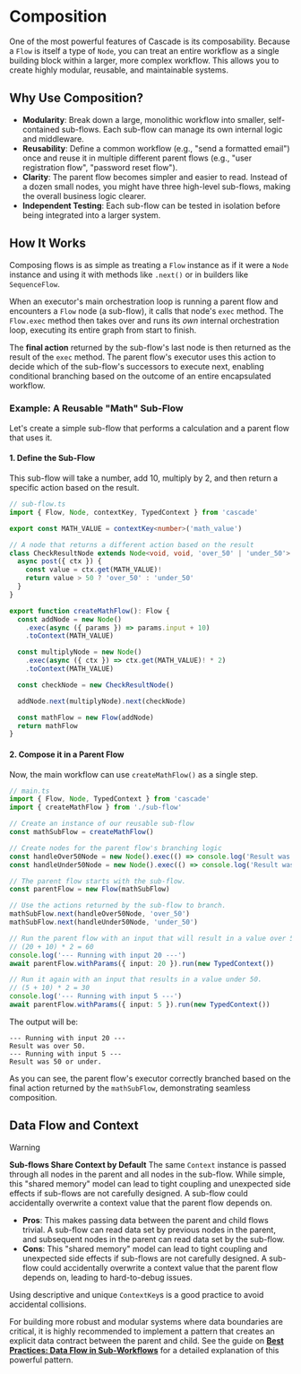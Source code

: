 # Composition

One of the most powerful features of Cascade is its composability. Because a `Flow` is itself a type of `Node`, you can treat an entire workflow as a single building block within a larger, more complex workflow. This allows you to create highly modular, reusable, and maintainable systems.

## Why Use Composition?

- **Modularity**: Break down a large, monolithic workflow into smaller, self-contained sub-flows. Each sub-flow can manage its own internal logic and middleware.
- **Reusability**: Define a common workflow (e.g., "send a formatted email") once and reuse it in multiple different parent flows (e.g., "user registration flow", "password reset flow").
- **Clarity**: The parent flow becomes simpler and easier to read. Instead of a dozen small nodes, you might have three high-level sub-flows, making the overall business logic clearer.
- **Independent Testing**: Each sub-flow can be tested in isolation before being integrated into a larger system.

## How It Works

Composing flows is as simple as treating a `Flow` instance as if it were a `Node` instance and using it with methods like `.next()` or in builders like `SequenceFlow`.

When an executor's main orchestration loop is running a parent flow and encounters a `Flow` node (a sub-flow), it calls that node's `exec` method. The `Flow.exec` method then takes over and runs its *own* internal orchestration loop, executing its entire graph from start to finish.

The **final action** returned by the sub-flow's last node is then returned as the result of the `exec` method. The parent flow's executor uses this action to decide which of the sub-flow's successors to execute next, enabling conditional branching based on the outcome of an entire encapsulated workflow.

### Example: A Reusable "Math" Sub-Flow

Let's create a simple sub-flow that performs a calculation and a parent flow that uses it.

#### 1. Define the Sub-Flow

This sub-flow will take a number, add 10, multiply by 2, and then return a specific action based on the result.

```typescript
// sub-flow.ts
import { Flow, Node, contextKey, TypedContext } from 'cascade'

export const MATH_VALUE = contextKey<number>('math_value')

// A node that returns a different action based on the result
class CheckResultNode extends Node<void, void, 'over_50' | 'under_50'> {
  async post({ ctx }) {
    const value = ctx.get(MATH_VALUE)!
    return value > 50 ? 'over_50' : 'under_50'
  }
}

export function createMathFlow(): Flow {
  const addNode = new Node()
    .exec(async ({ params }) => params.input + 10)
    .toContext(MATH_VALUE)

  const multiplyNode = new Node()
    .exec(async ({ ctx }) => ctx.get(MATH_VALUE)! * 2)
    .toContext(MATH_VALUE)

  const checkNode = new CheckResultNode()

  addNode.next(multiplyNode).next(checkNode)

  const mathFlow = new Flow(addNode)
  return mathFlow
}
```

#### 2. Compose it in a Parent Flow

Now, the main workflow can use `createMathFlow()` as a single step.

```typescript
// main.ts
import { Flow, Node, TypedContext } from 'cascade'
import { createMathFlow } from './sub-flow'

// Create an instance of our reusable sub-flow
const mathSubFlow = createMathFlow()

// Create nodes for the parent flow's branching logic
const handleOver50Node = new Node().exec(() => console.log('Result was over 50.'))
const handleUnder50Node = new Node().exec(() => console.log('Result was 50 or under.'))

// The parent flow starts with the sub-flow.
const parentFlow = new Flow(mathSubFlow)

// Use the actions returned by the sub-flow to branch.
mathSubFlow.next(handleOver50Node, 'over_50')
mathSubFlow.next(handleUnder50Node, 'under_50')

// Run the parent flow with an input that will result in a value over 50.
// (20 + 10) * 2 = 60
console.log('--- Running with input 20 ---')
await parentFlow.withParams({ input: 20 }).run(new TypedContext())

// Run it again with an input that results in a value under 50.
// (5 + 10) * 2 = 30
console.log('--- Running with input 5 ---')
await parentFlow.withParams({ input: 5 }).run(new TypedContext())
```

The output will be:

```
--- Running with input 20 ---
Result was over 50.
--- Running with input 5 ---
Result was 50 or under.
```

As you can see, the parent flow's executor correctly branched based on the final action returned by the `mathSubFlow`, demonstrating seamless composition.

## Data Flow and Context

> [!WARNING]
> **Sub-flows Share Context by Default**
> The same `Context` instance is passed through all nodes in the parent and all nodes in the sub-flow. While simple, this "shared memory" model can lead to tight coupling and unexpected side effects if sub-flows are not carefully designed. A sub-flow could accidentally overwrite a context value that the parent flow depends on.

- **Pros**: This makes passing data between the parent and child flows trivial. A sub-flow can read data set by previous nodes in the parent, and subsequent nodes in the parent can read data set by the sub-flow.
- **Cons**: This "shared memory" model can lead to tight coupling and unexpected side effects if sub-flows are not carefully designed. A sub-flow could accidentally overwrite a context value that the parent flow depends on, leading to hard-to-debug issues.

Using descriptive and unique `ContextKey`s is a good practice to avoid accidental collisions.

For building more robust and modular systems where data boundaries are critical, it is highly recommended to implement a pattern that creates an explicit data contract between the parent and child. See the guide on **[Best Practices: Data Flow in Sub-Workflows](../best-practices/sub-workflow-data.md)** for a detailed explanation of this powerful pattern.
